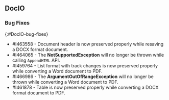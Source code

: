 ## DocIO

### Bug Fixes
{:#DocIO-bug-fixes}

* \#I463558 - Document header is now preserved properly while resaving a DOCX format document.
* \#I464065 - The **NotSupportedException** will no longer be thrown while calling `AppendHTML` API.
* \#I459764 - List format with track changes is now preserved properly while converting a Word document to PDF.
* \#I466986 - The **ArgumentOutOfRangeException** will no longer be thrown while converting a Word document to PDF.
* \#I461878 - Table is now preserved properly while converting a DOCX format document to PDF.
